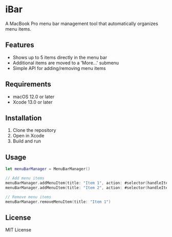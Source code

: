 # iBar

A MacBook Pro menu bar management tool that automatically organizes menu items.

## Features

- Shows up to 5 items directly in the menu bar
- Additional items are moved to a 'More...' submenu
- Simple API for adding/removing menu items

## Requirements

- macOS 12.0 or later
- Xcode 13.0 or later

## Installation

1. Clone the repository
2. Open in Xcode
3. Build and run

## Usage

```swift
let menuBarManager = MenuBarManager()

// Add menu items
menuBarManager.addMenuItem(title: "Item 1", action: #selector(handleItem1), target: self)
menuBarManager.addMenuItem(title: "Item 2", action: #selector(handleItem2), target: self)

// Remove menu items
menuBarManager.removeMenuItem(title: "Item 1")
```

## License

MIT License
